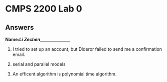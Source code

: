# CMPS 2200 Lab 0
## Answers

**Name:**_____Li Zechen____________________

1. I tried to set up an account, but Dideror failed to send me a confirmation email.

2. serial and parallel models

3. An efficent algorithm is polynomial time algorithm.
   
